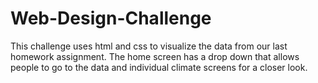 # Web-Design-Challenge
This challenge uses html and css to visualize the data from our last homework assignment. The home screen has a drop down that allows people to go to the data and individual climate screens for a closer look.  
